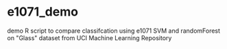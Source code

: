 # e1071_demo
demo R script to compare classifcation using e1071 SVM and randomForest on "Glass" dataset from UCI Machine Learning Repository
